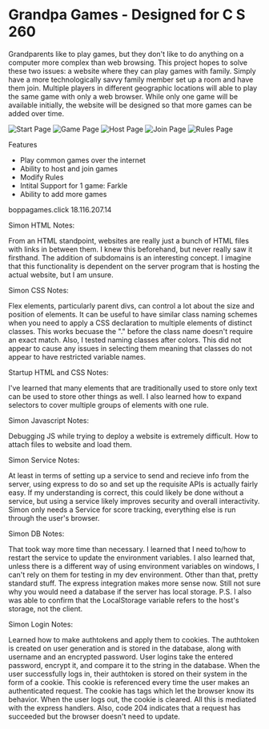 # Grandpa Games - Designed for C S 260

Grandparents like to play games, but they don't like to do anything on a computer more complex than web browsing. This project hopes to solve these two issues: a website where they can play games with family. Simply have a more technologically savvy family member set up a room and have them join. Multiple players in different geographic locations will able to play the same game with only a web browser. While only one game will be available initially, the website will be designed so that more games can be added over time.

![Start Page](https://user-images.githubusercontent.com/35751007/215210299-f8a44c61-6d55-4dfb-bb90-b0ac26fe0f87.PNG)
![Game Page](https://user-images.githubusercontent.com/35751007/215210103-5f9cd2c3-8579-4a32-8475-94cd59d660f1.PNG)
![Host Page](https://user-images.githubusercontent.com/35751007/215210208-8d61ed0b-e443-4cd8-acf3-71257aba6cc9.PNG)
![Join Page](https://user-images.githubusercontent.com/35751007/215210236-c4b2b3f6-ba11-4746-b30e-a3176d24024e.PNG)
![Rules Page](https://user-images.githubusercontent.com/35751007/215210269-d0cb36d1-1d9c-476d-b340-0d90e4cc3f4f.PNG)

Features
- Play common games over the internet
- Ability to host and join games
- Modify Rules
- Intital Support for 1 game: Farkle
- Ability to add more games


boppagames.click
18.116.207.14


Simon HTML Notes:

From an HTML standpoint, websites are really just a bunch of HTML files with links in between them. I knew this beforehand, but never really saw it firsthand. The addition of subdomains is an interesting concept. I imagine that this functionality is dependent on the server program that is hosting the actual website, but I am unsure.


Simon CSS Notes:

Flex elements, particularly parent divs, can control a lot about the size and position of elements. It can be useful to have similar class naming schemes when you need to apply a CSS declaration to multiple elements of distinct classes. This works becuase the "." before the class name doesn't require an exact match. Also, I tested naming classes after colors. This did not appear to cause any issues in selecting them meaning that classes do not appear to have restricted variable names.


Startup HTML and CSS Notes:

I've learned that many elements that are traditionally used to store only text can be used to store other things as well. I also learned how to expand selectors to cover multiple groups of elements with one rule.


Simon Javascript Notes:

Debugging JS while trying to deploy a website is extremely difficult. How to attach files to website and load them.

Simon Service Notes:

At least in terms of setting up a service to send and recieve info from the server, using express to do so and set up the requisite APIs is actually fairly easy. If my understanding is correct, this could likely be done without a service, but using a service likely improves security and overall interactivity. Simon only needs a Service for score tracking, everything else is run through the user's browser.


Simon DB Notes:

That took way more time than necessary. I learned that I need to/how to restart the service to update the environment variables. I also learned that, unless there is a different way of using environment variables on windows, I can't rely on them for testing in my dev environment. Other than that, pretty standard stuff. The express integration makes more sense now. Still not sure why you would need a database if the server has local storage. P.S. I also was able to confirm that the LocalStorage variable refers to the host's storage, not the client.

Simon Login Notes:

Learned how to make authtokens and apply them to cookies. The authtoken is created on user generation and is stored in the database, along with username and an encrypted password. User logins take the entered password, encrypt it, and compare it to the string in the database. When the user successfully logs in, their authtoken is stored on their system in the form of a cookie. This cookie is referenced every time the user makes an authenticated request. The cookie has tags which let the browser know its behavior. When the user logs out, the cookie is cleared. All this is mediated with the express handlers. Also, code 204 indicates that a request has succeeded but the browser doesn't need to update.

